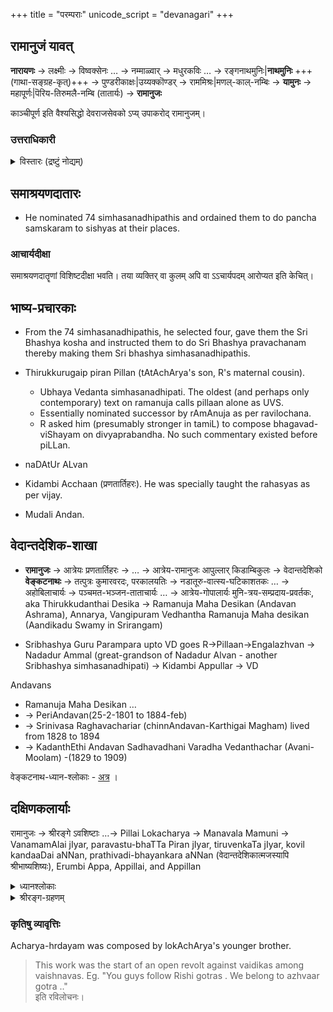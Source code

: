 +++
title = "परम्पराः"
unicode_script = "devanagari"
+++

## रामानुजं यावत्
**नारायणः** → लक्ष्मीः → विष्वक्सेनः … → नम्माळ्वार् → मधुरकविः … → रङ्गनाथमुनिः|**नाथमुनिः** +++(गाथा-सङ्ग्रह-कृत्)+++ → पुण्डरीकाक्षः|उय्यक्कॊण्डर् → राममिश्रः|मणल्-काल्-नम्बिः → **यामुनः** → महापूर्णः|पॆरिय-तिरुमलै-नम्बि (तातार्यः) → **रामानुजः**

काञ्चीपूर्ण इति वैश्यसिद्धो देवराजसेवको ऽप्य् उपाकरोद् रामानुजम्।

### उत्तराधिकारी
<details><summary>विस्तारः (द्रष्टुं नोद्यम्)</summary>

- Most probable (Vadakalai) view - pillan was named successor.
- Per another tradition parasara bhattar was made leader after ramanuja.
- As per one tradition (Guru-parampara), Ramanuja's cousin Embar succeeded him as the leader of Shrivaishnavas, followed by Parasara Bhattar.

Vijay read an article which made the following points:

- Embar was 8 years younger than Ramanujar making him 113 at the time of Ramanuja's death. According to the  Tirumudi Adaivu of Appillai, Embar lived only until the age of 105 making it impossible for him to succeed Ramanuja.
- Bhattar lived for 28 years (according to Idu, see below) and would have died 47 years before Ramanuja died, and 39 years before Embar died.
- Idu 36000 on Tiruvaymozhi 32.10 says that immediately after explaining this verse to his sons, Kurattazhvan taught the Ashtaksharam to both on grounds that life is short and death is unpredictable. Shortly after, Parasara Bhattar died at age 28.
- It appears unlikely that when both Ramanuja and Kurattazhvan were alive, Parasara Bhattar could have had Embar as acharya.
</details>





## समाश्रयणदातारः
- He nominated 74 simhasanadhipathis and ordained them to do pancha samskaram to sishyas at their places.

### आचार्यदीक्षा
समाश्रयणदातॄणां विशिष्टदीक्षा भवति। तया व्यक्तिर् वा कुलम् अपि वा ऽऽचार्यपदम् आरोप्यत इति केचित्। 

## भाष्य-प्रचारकाः
- From the 74 simhasanadhipathis, he selected four, gave them the Sri Bhashya kosha and instructed them to do Sri Bhashya pravachanam thereby making them Sri bhashya simhasanadhipathis.

- Thirukkurugaip piran Pillan (tAtAchArya's son, R's maternal cousin).
  - Ubhaya Vedanta simhasanadhipati. The oldest (and perhaps only contemporary) text on ramanuja calls pillaan alone as UVS.
  - Essentially nominated successor by rAmAnuja as per ravilochana. 
  - R asked him (presumably stronger in tamiL) to compose bhagavad-viShayam on divyaprabandha. No such commentary existed before piLLan.
- naDAtUr ALvan
- Kidambi Acchaan (प्रणतार्तिहरः). He was specially taught the rahasyas as per vijay.
- Mudali Andan.

## वेदान्तदेशिक-शाखा
- **रामानुजः** → आत्रेयः प्रणतार्तिहरः → … → आत्रेय-रामानुजः आपुल्लार् किडाम्बिकुलः → वेदान्तदेशिको **वेङ्कटनाथः** → तत्पुत्रः कुमारवरदः, परकालयतिः → नडातूरु-वात्स्य-घटिकाशतकः … → अहोबिलाचार्यः → पञ्चमत-भञ्जन-ताताचार्यः … → आत्रेय-गोपालार्यः मुनि-त्रय-सम्प्रदाय-प्रवर्तकः, aka Thirukkudanthai Desika → Ramanuja Maha Desikan (Andavan Ashrama), Annarya, Vangipuram Vedhantha Ramanuja Maha desikan (Aandikadu Swamy in Srirangam)

- Sribhashya Guru Parampara upto VD goes R->Pillaan->Engalazhvan -> Nadadur Ammal (great-grandson of Nadadur Alvan - another Sribhashya simhasanadhipati) -> Kidambi Appullar -> VD

Andavans 

- Ramanuja Maha Desikan …
- → PeriAndavan(25-2-1801 to 1884-feb) 
- →  Srinivasa Raghavachariar (chinnAndavan-Karthigai Magham) lived from 1828 to 1894 
- → KadanthEthi Andavan Sadhavadhani Varadha Vedanthachar (Avani-Moolam) -(1829 to 1909)

वेङ्कटनाथ-ध्यान-श्लोकाः - [अत्र](/devaH/AryaH/hindukaH/classes/guravaH/venkaTanAthaH) । 

## दक्षिणकलार्याः

रामानुजः → श्रीरङ्गे ऽवशिष्टाः …→ Pillai Lokacharya → Manavala Mamuni →   VanamamAlai jIyar, paravastu-bhaTTa Piran jIyar, tiruvenkaTa jIyar, kovil kandaaDai aNNan, prathivadi-bhayankara aNNan (वेदान्तदेशिकात्मजस्यापि श्रीभाष्यशिष्यः), Erumbi Appa, Appillai, and Appillan

<details><summary>ध्यानश्लोकाः</summary>

मनवाळमहामुनिः। 

श्रीशैलेश-दयापात्रं  
धीभक्त्यादि-गुणार्णवम् ।  
यतीन्द्र-प्रवणं वन्दे  
रम्य-जामातरं मुनिम्॥
</details>


<details><summary>श्रीरङ्ग-ग्रहणम्</summary>

- रामानुज एव विषभिक्षां लेभे श्रीरङ्गे। 
- Of the 4 bhAShya-simhAsanAdipati-s, three left srirangam soon after.
- MudaliyaNDAn seems to have lived there but his descendants were removed from shrIrangam temple management as we see. His descendant, one thozhappar (not the vaidika sarvabhauma) has been shown as a jealous guy in the tenkalai hagiography.

> (Pillan's disciple) Engalazhvan did not have any children. But engalaazhvaan vamsham is there in srirangam. Srirangam guys usurped this and parashara bhatta tirumaligais.
> 
> It has happened so recently as well. Annan tirumaligai did not have anyone in main lineage by the late 1800s or early 1900s. Srirangam sishyas selected some other male member from extended family branch/ sagotra, installed them as adopted son of previous acharya. He was not adopted by the acharya himself. But made his son by sishyas after the vaikuntha prapti of the earlier one.
> 
> - रविलोचनः
</details>



### कृतिषु व्यावृत्तिः
Acharya-hrdayam was composed by lokAchArya's younger brother. 

> This work was the start of an open revolt against vaidikas among vaishnavas. Eg. "You guys follow Rishi gotras . We belong to azhvaar gotra .."  
> इति रविलोचनः। 
